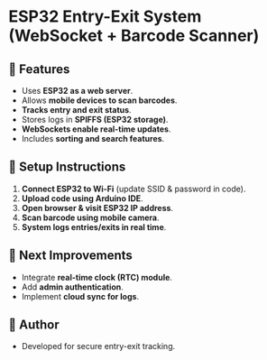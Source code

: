 # ESP32 Entry-Exit System (WebSocket + Barcode Scanner)

## 📌 Features
- Uses **ESP32 as a web server**.
- Allows **mobile devices to scan barcodes**.
- **Tracks entry and exit status**.
- Stores logs in **SPIFFS (ESP32 storage)**.
- **WebSockets enable real-time updates**.
- Includes **sorting and search features**.

## 🚀 Setup Instructions
1. **Connect ESP32 to Wi-Fi** (update SSID & password in code).
2. **Upload code using Arduino IDE**.
3. **Open browser & visit ESP32 IP address**.
4. **Scan barcode using mobile camera**.
5. **System logs entries/exits in real time**.

## 🔧 Next Improvements
- Integrate **real-time clock (RTC) module**.
- Add **admin authentication**.
- Implement **cloud sync for logs**.

## 🎯 Author
- Developed for secure entry-exit tracking.
